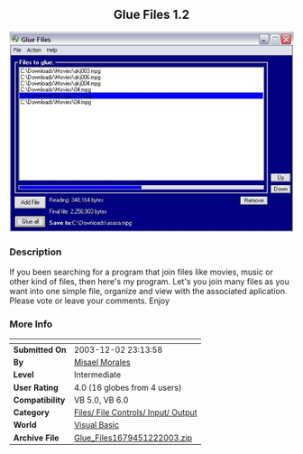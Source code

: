 ﻿<div align="center">

## Glue Files 1\.2

<img src="PIC20031222332372003.JPG">
</div>

### Description

If you been searching for a program that join files like movies, music or other kind of files, then here's my program. Let's you join many files as you want into one simple file, organize and view with the associated aplication. Please vote or leave your comments. Enjoy
 
### More Info
 


<span>             |<span>
---                |---
**Submitted On**   |2003-12-02 23:13:58
**By**             |[Misael Morales](https://github.com/Planet-Source-Code/PSCIndex/blob/master/ByAuthor/misael-morales.md)
**Level**          |Intermediate
**User Rating**    |4.0 (16 globes from 4 users)
**Compatibility**  |VB 5\.0, VB 6\.0
**Category**       |[Files/ File Controls/ Input/ Output](https://github.com/Planet-Source-Code/PSCIndex/blob/master/ByCategory/files-file-controls-input-output__1-3.md)
**World**          |[Visual Basic](https://github.com/Planet-Source-Code/PSCIndex/blob/master/ByWorld/visual-basic.md)
**Archive File**   |[Glue\_Files1679451222003\.zip](https://github.com/Planet-Source-Code/misael-morales-glue-files-1-2__1-50279/archive/master.zip)









